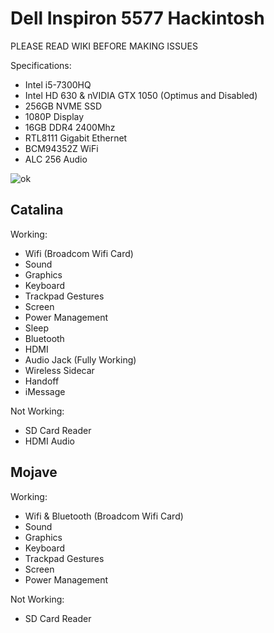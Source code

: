 # Dell Inspiron 5577 Hackintosh

PLEASE READ WIKI BEFORE MAKING ISSUES

Specifications:
- Intel i5-7300HQ
- Intel HD 630 & nVIDIA GTX 1050 (Optimus and Disabled)
- 256GB NVME SSD
- 1080P Display
- 16GB DDR4 2400Mhz
- RTL8111 Gigabit Ethernet
- BCM94352Z WiFi
- ALC 256 Audio

![ok](https://github.com/sachangregory/Dell-Inspiron-5577-EFI/blob/master/vnexk62fbk431.png)

## Catalina

 Working:
 
- Wifi (Broadcom Wifi Card)
- Sound
- Graphics
- Keyboard
- Trackpad Gestures
- Screen
- Power Management
- Sleep
- Bluetooth
- HDMI
- Audio Jack (Fully Working)
- Wireless Sidecar
- Handoff
- iMessage

Not Working:

- SD Card Reader
- HDMI Audio

## Mojave

 Working:
 
- Wifi & Bluetooth (Broadcom Wifi Card)
- Sound
- Graphics
- Keyboard
- Trackpad Gestures
- Screen
- Power Management

 Not Working:
 
- SD Card Reader
